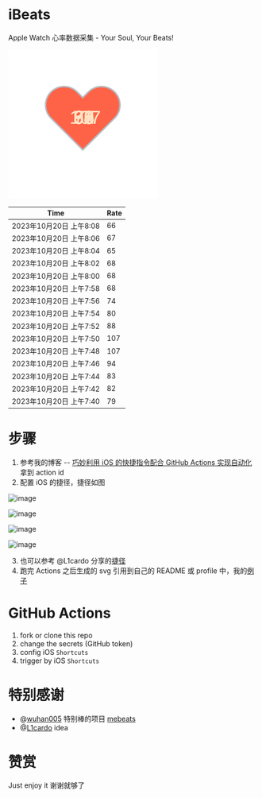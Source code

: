 # iBeats
Apple Watch 心率数据采集 - Your Soul, Your Beats!

![](./files/heart.svg)

<!--START_SECTION:my_heart_rate-->
| Time | Rate | 
 | ---- | ---- | 
| 2023年10月20日 上午8:08 | 66 |
| 2023年10月20日 上午8:06 | 67 |
| 2023年10月20日 上午8:04 | 65 |
| 2023年10月20日 上午8:02 | 68 |
| 2023年10月20日 上午8:00 | 68 |
| 2023年10月20日 上午7:58 | 68 |
| 2023年10月20日 上午7:56 | 74 |
| 2023年10月20日 上午7:54 | 80 |
| 2023年10月20日 上午7:52 | 88 |
| 2023年10月20日 上午7:50 | 107 |
| 2023年10月20日 上午7:48 | 107 |
| 2023年10月20日 上午7:46 | 94 |
| 2023年10月20日 上午7:44 | 83 |
| 2023年10月20日 上午7:42 | 82 |
| 2023年10月20日 上午7:40 | 79 |

<!--END_SECTION:my_heart_rate-->

# 步骤
1. 参考我的博客 -- [巧妙利用 iOS 的快捷指令配合 GitHub Actions 实现自动化](https://github.com/yihong0618/gitblog/issues/198) 拿到 action id
2. 配置 iOS 的捷径，捷径如图

![image](https://user-images.githubusercontent.com/15976103/122154218-0db0b480-ce97-11eb-93bb-5aec07c558dc.png)

![image](https://user-images.githubusercontent.com/15976103/122154236-186b4980-ce97-11eb-8e4b-70551a0391ae.png)

![image](https://user-images.githubusercontent.com/15976103/122154268-2d47dd00-ce97-11eb-902e-3acf292265a9.png)

![image](https://user-images.githubusercontent.com/15976103/122174055-fa144680-ceb4-11eb-9be2-3eb83cd516f7.png)

3. 也可以参考 @L1cardo 分享的[捷径](https://www.icloud.com/shortcuts/6ab6047b459c41ad822ad6b94b1c03d4)
4. 跑完 Actions 之后生成的 svg 引用到自己的 README 或 profile 中，我的[例子](https://github.com/yihong0618) 

# GitHub Actions

1. fork or clone this repo
2. change the secrets (GitHub token)
3. config iOS `Shortcuts` 
4. trigger by iOS `Shortcuts`

# 特别感谢
- @[wuhan005](https://github.com/wuhan005) 特别棒的项目 [mebeats](https://github.com/wuhan005/mebeats)
- @[L1cardo](https://github.com/L1cardo) idea

# 赞赏
Just enjoy it
谢谢就够了
